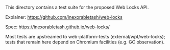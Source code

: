 This directory contains a test suite for the proposed Web Locks API.

Explainer: https://github.com/inexorabletash/web-locks

Spec: https://inexorabletash.github.io/web-locks/

Most tests are upstreamed to web-platform-tests (external/wpt/web-locks);
tests that remain here depend on Chromium facilities (e.g. GC observation).
